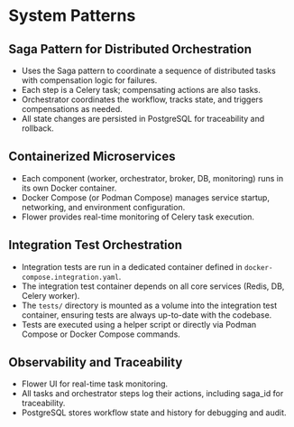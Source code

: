# System Patterns

## Saga Pattern for Distributed Orchestration

- Uses the Saga pattern to coordinate a sequence of distributed tasks with compensation logic for failures.
- Each step is a Celery task; compensating actions are also tasks.
- Orchestrator coordinates the workflow, tracks state, and triggers compensations as needed.
- All state changes are persisted in PostgreSQL for traceability and rollback.

## Containerized Microservices

- Each component (worker, orchestrator, broker, DB, monitoring) runs in its own Docker container.
- Docker Compose (or Podman Compose) manages service startup, networking, and environment configuration.
- Flower provides real-time monitoring of Celery task execution.

## Integration Test Orchestration

- Integration tests are run in a dedicated container defined in `docker-compose.integration.yaml`.
- The integration test container depends on all core services (Redis, DB, Celery worker).
- The `tests/` directory is mounted as a volume into the integration test container, ensuring tests are always up-to-date with the codebase.
- Tests are executed using a helper script or directly via Podman Compose or Docker Compose commands.

## Observability and Traceability

- Flower UI for real-time task monitoring.
- All tasks and orchestrator steps log their actions, including saga_id for traceability.
- PostgreSQL stores workflow state and history for debugging and audit.
